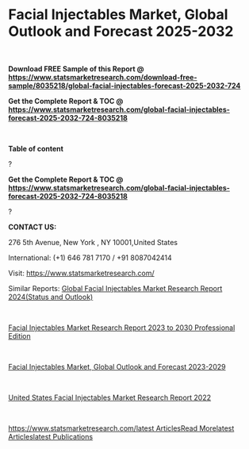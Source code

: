 <h1>Facial Injectables Market, Global Outlook and Forecast 2025-2032</h1><br/><p><strong>Download FREE Sample of this Report @ <a href="https://www.statsmarketresearch.com/download-free-sample/8035218/global-facial-injectables-forecast-2025-2032-724">https://www.statsmarketresearch.com/download-free-sample/8035218/global-facial-injectables-forecast-2025-2032-724</a></strong></p>
 
 
 
 <div><b>Get the Complete Report & TOC @ <a href="https://www.statsmarketresearch.com/global-facial-injectables-forecast-2025-2032-724-8035218">https://www.statsmarketresearch.com/global-facial-injectables-forecast-2025-2032-724-8035218</a></b></div>
 
 
 
 <p><br />
 
 <b>Table of content</b></p>
 
 
 
 <p>? </p>
 
 
 
 <div><b>Get the Complete Report & TOC @ <a href="https://www.statsmarketresearch.com/global-facial-injectables-forecast-2025-2032-724-8035218">https://www.statsmarketresearch.com/global-facial-injectables-forecast-2025-2032-724-8035218</a></b></div>
 
 
 
 <p>? </p>
 
 
 
 <p><b>CONTACT US:</b><br />
 
 276 5th Avenue, New York , NY 10001,United States<br />
 
 International: (+1) 646 781 7170 / +91 8087042414<br />
 
 Visit: <a href="https://www.statsmarketresearch.com/">https://www.statsmarketresearch.com/</a><br />
 
 Similar Reports: <a href="https://www.statsmarketresearch.com/global-facial-injectables-forecast-2025-2032-724-8035218">Global Facial Injectables Market Research Report 2024(Status and Outlook)</a><br />
 
 <br />
 
 <a href="https://www.statsmarketresearch.com/global-facial-injectables-forecast-2025-2032-724-8035218">Facial Injectables Market Research Report 2023 to 2030 Professional Edition</a><br />
 
 <br />
 
 <a href="https://www.statsmarketresearch.com/global-facial-injectables-forecast-2025-2032-724-8035218">Facial Injectables Market, Global Outlook and Forecast 2023-2029</a><br />
 
 <br />
 
 <a href="https://www.statsmarketresearch.com/global-facial-injectables-forecast-2025-2032-724-8035218">United States Facial Injectables Market Research Report 2022</a><br />
 
 <br />
 
 <a href="https://gyeongbokgung.com">https://www.statsmarketresearch.com/</a><a href="https://hallyeomaritime.com">latest Articles</a><a href="https://jingwansa.com">Read More</a><a href="https://nguoiviet.jp/">latest Articles</a><a href="https://www.intelmarketresearch.com/">latest Publications</a></p>